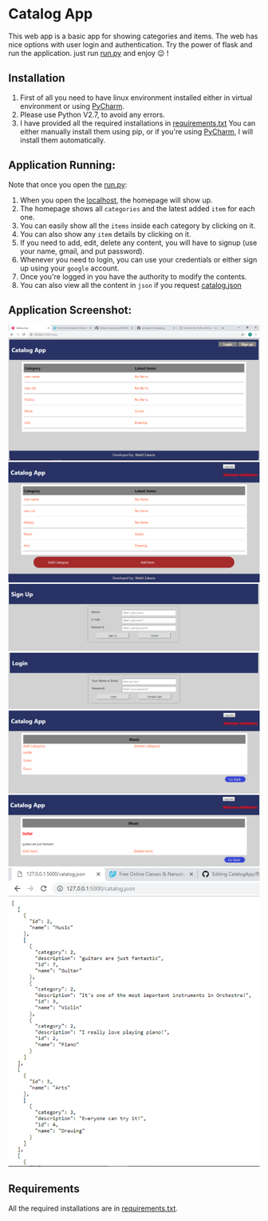 # Catalog App
This web app is a basic app for showing categories and items.
The web has nice options with user login and authentication.
Try the power of flask and run the application.
just run [run.py](https://github.com/walidpiano/CatalogApp/blob/master/run.py) and enjoy :wink: !

## Installation
1. First of all you need to have linux environment installed either in virtual environment or using [PyCharm](https://www.jetbrains.com/pycharm/).
2. Please use Python V2.7, to avoid any errors.
3. I have provided all the required installations in [requirements.txt](https://github.com/walidpiano/CatalogApp/blob/master/requirements.txt) You can either manually install them using pip, or if you're using [PyCharm](https://www.jetbrains.com/pycharm/), I will install them automatically.

## Application Running:
Note that once you open the [run.py](https://github.com/walidpiano/CatalogApp/blob/master/run.py):
1. When you open the [localhost](http://127.0.0.1:5000/), the homepage will show up.
2. The homepage shows all ```categories``` and the latest added ```item``` for each one.
3. You can easily show all the ```items``` inside each category by clicking on it.
4. You can also show any ```item``` details by clicking on it.
5. If you need to add, edit, delete any content, you will have to signup (use your name, gmail, and put password).
6. Whenever you need to login, you can use your credentials or either sign up using your ```google``` account.
7. Once you're logged in you have the authority to modify the contents.
8. You can also view all the content in ```json``` if you request [catalog.json](http://127.0.0.1:5000/catalog.json.)



## Application Screenshot:
![main app when not logged in](https://github.com/walidpiano/CatalogApp/blob/master/app/app%20images/main.PNG "main")
![main app when logged in](https://github.com/walidpiano/CatalogApp/blob/master/app/app%20images/main%20when%20logged%20in.PNG "main when logged")
![signup](https://github.com/walidpiano/CatalogApp/blob/master/app/app%20images/signup.PNG "signup")
![login](https://github.com/walidpiano/CatalogApp/blob/master/app/app%20images/login.PNG "login")
![category](https://github.com/walidpiano/CatalogApp/blob/master/app/app%20images/category.PNG "category")
![item](https://github.com/walidpiano/CatalogApp/blob/master/app/app%20images/item.PNG "item")
![json](https://github.com/walidpiano/CatalogApp/blob/master/app/app%20images/json.PNG "json")

## Requirements
All the required installations are in [requirements.txt](https://github.com/walidpiano/CatalogApp/blob/master/requirements.txt).
